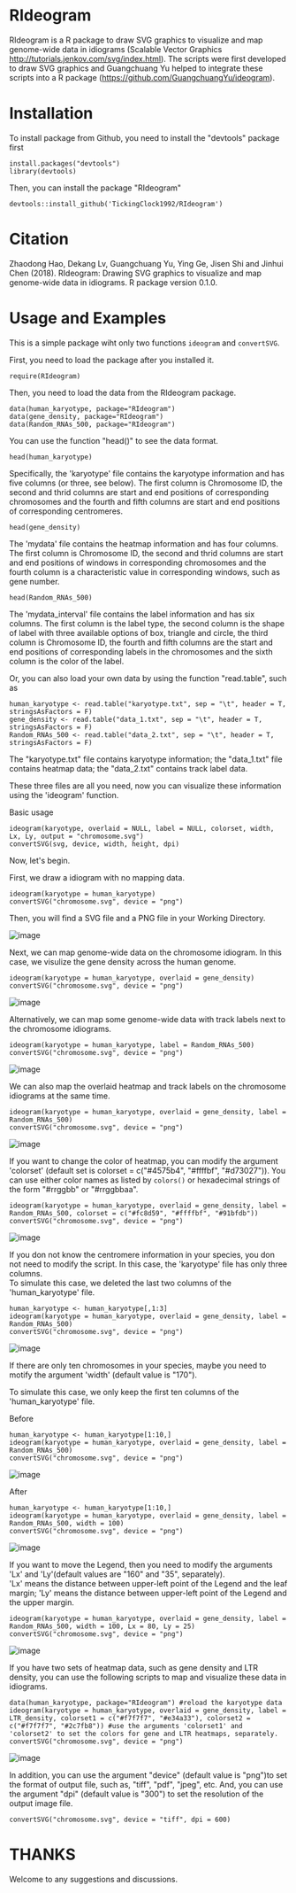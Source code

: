 # RIdeogram

RIdeogram is a R package to draw SVG graphics to visualize and map genome-wide data in idiograms (Scalable Vector Graphics http://tutorials.jenkov.com/svg/index.html). The scripts were first developed to draw SVG graphics and Guangchuang Yu helped to integrate these scripts into a R package (https://github.com/GuangchuangYu/ideogram).

# Installation

To install package from Github, you need to install the "devtools" package first<br>
```
install.packages("devtools")
library(devtools)
```
Then, you can install the package "RIdeogram"<br>
```
devtools::install_github('TickingClock1992/RIdeogram')
```

# Citation


Zhaodong Hao, Dekang Lv, Guangchuang Yu, Ying Ge, Jisen Shi and Jinhui
Chen (2018). RIdeogram: Drawing SVG graphics to visualize and map
genome-wide data in idiograms. R package version 0.1.0.

# Usage and Examples

This is a simple package wiht only two functions `ideogram` and `convertSVG`.

First, you need to load the package after you installed it.

```
require(RIdeogram)
```
Then, you need to load the data from the RIdeogram package.
```
data(human_karyotype, package="RIdeogram")
data(gene_density, package="RIdeogram")
data(Random_RNAs_500, package="RIdeogram")
```
You can use the function "head()" to see the data format.
```
head(human_karyotype)
```
Specifically, the 'karyotype' file contains the karyotype information and has five columns (or three, see below). The first column is Chromosome ID, the second and thrid columns are start and end positions of corresponding chromosomes and the fourth and fifth columns are start and end positions of corresponding centromeres.


```
head(gene_density)
```
The 'mydata' file contains the heatmap information and has four columns. The first column is Chromosome ID, the second and thrid columns are start and end positions of windows in corresponding chromosomes and the fourth column is a characteristic value in corresponding windows, such as gene number.


```
head(Random_RNAs_500)
```
The 'mydata_interval' file contains the label information and has six columns. The first column is the label type, the second column is the shape of label with three available options of box, triangle and circle, the third column is Chromosome ID, the fourth and fifth columns are the start and end positions of corresponding labels in the chromosomes and the sixth column is the color of the label.

Or, you can also load your own data by using the function "read.table", such as
```
human_karyotype <- read.table("karyotype.txt", sep = "\t", header = T, stringsAsFactors = F)
gene_density <- read.table("data_1.txt", sep = "\t", header = T, stringsAsFactors = F)
Random_RNAs_500 <- read.table("data_2.txt", sep = "\t", header = T, stringsAsFactors = F)
```
The "karyotype.txt" file contains karyotype information; the "data_1.txt" file contains heatmap data; the "data_2.txt" contains track label data.

These three files are all you need, now you can visualize these information using the 'ideogram' function.

Basic usage
```
ideogram(karyotype, overlaid = NULL, label = NULL, colorset, width, Lx, Ly, output = "chromosome.svg")
convertSVG(svg, device, width, height, dpi)
```

Now, let's begin.

First, we draw a idiogram with no mapping data.
```
ideogram(karyotype = human_karyotype)
convertSVG("chromosome.svg", device = "png")
```
Then, you will find a SVG file and a PNG file in your Working Directory.

![image](https://github.com/TickingClock1992/RIdeogram/blob/master/image/example1.png)

Next, we can map genome-wide data on the chromosome idiogram. In this case, we visulize the gene density across the human genome.
```
ideogram(karyotype = human_karyotype, overlaid = gene_density)
convertSVG("chromosome.svg", device = "png")
```

![image](https://github.com/TickingClock1992/RIdeogram/blob/master/image/example2.png)

Alternatively, we can map some genome-wide data with track labels next to the chromosome idiograms.
```
ideogram(karyotype = human_karyotype, label = Random_RNAs_500)
convertSVG("chromosome.svg", device = "png")
```

![image](https://github.com/TickingClock1992/RIdeogram/blob/master/image/example3.png)

We can also map the overlaid heatmap and track labels on the chromosome idiograms at the same time.
```
ideogram(karyotype = human_karyotype, overlaid = gene_density, label = Random_RNAs_500)
convertSVG("chromosome.svg", device = "png")
```

![image](https://github.com/TickingClock1992/RIdeogram/blob/master/image/example4.png)

If you want to change the color of heatmap, you can modify the argument 'colorset' (default set is colorset = c("#4575b4", "#ffffbf", "#d73027")). You can use either color names as listed by `colors()` or hexadecimal strings of the form "#rrggbb" or "#rrggbbaa".

```
ideogram(karyotype = human_karyotype, overlaid = gene_density, label = Random_RNAs_500, colorset = c("#fc8d59", "#ffffbf", "#91bfdb"))
convertSVG("chromosome.svg", device = "png")
```

![image](https://github.com/TickingClock1992/RIdeogram/blob/master/image/example5.png)

If you don not know the centromere information in your species, you don not need to modify the script. In this case, the 'karyotype' file has only three columns.<br>
To simulate this case, we deleted the last two columns of the 'human_karyotype' file.
```
human_karyotype <- human_karyotype[,1:3]
ideogram(karyotype = human_karyotype, overlaid = gene_density, label = Random_RNAs_500)
convertSVG("chromosome.svg", device = "png")
```
![image](https://github.com/TickingClock1992/RIdeogram/blob/master/image/example6.png)

If there are only ten chromosomes in your species, maybe you need to motify the argument 'width' (default value is "170").

To simulate this case, we only keep the first ten columns of the 'human_karyotype' file.

Before
```
human_karyotype <- human_karyotype[1:10,]
ideogram(karyotype = human_karyotype, overlaid = gene_density, label = Random_RNAs_500)
convertSVG("chromosome.svg", device = "png")
```

![image](https://github.com/TickingClock1992/RIdeogram/blob/master/image/example7.png)

After
```
human_karyotype <- human_karyotype[1:10,]
ideogram(karyotype = human_karyotype, overlaid = gene_density, label = Random_RNAs_500, width = 100)
convertSVG("chromosome.svg", device = "png")
```

![image](https://github.com/TickingClock1992/RIdeogram/blob/master/image/example8.png)

If you want to move the Legend, then you need to modify the arguments 'Lx' and 'Ly'(default values are "160" and "35", separately).<br>
'Lx' means the distance between upper-left point of the Legend and the leaf margin; 'Ly' means the distance between upper-left point of the Legend and the upper margin.

```
ideogram(karyotype = human_karyotype, overlaid = gene_density, label = Random_RNAs_500, width = 100, Lx = 80, Ly = 25)
convertSVG("chromosome.svg", device = "png")
```

![image](https://github.com/TickingClock1992/RIdeogram/blob/master/image/example9.png)

If you have two sets of heatmap data, such as gene density and LTR density, you can use the following scripts to map and visualize these data in idiograms.
```
data(human_karyotype, package="RIdeogram") #reload the karyotype data
ideogram(karyotype = human_karyotype, overlaid = gene_density, label = LTR_density, colorset1 = c("#f7f7f7", "#e34a33"), colorset2 = c("#f7f7f7", "#2c7fb8")) #use the arguments 'colorset1' and 'colorset2' to set the colors for gene and LTR heatmaps, separately.
convertSVG("chromosome.svg", device = "png")
```

![image](https://github.com/TickingClock1992/RIdeogram/blob/master/image/example10.png)

In addition, you can use the argument "device" (default value is "png")to set the format of output file, such as, "tiff", "pdf", "jpeg", etc. And, you can use the argument "dpi" (default value is "300") to set the resolution of the output image file.
```
convertSVG("chromosome.svg", device = "tiff", dpi = 600)
```
# THANKS
Welcome to any suggestions and discussions.
